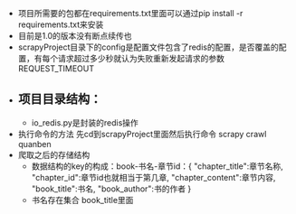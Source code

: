 
+ 项目所需要的包都在requirements.txt里面可以通过pip install -r requirements.txt来安装
+ 目前是1.0的版本没有断点续传也
+ scrapyProject目录下的config是配置文件包含了redis的配置，是否覆盖的配置，有每个请求超过多少秒就认为失败重新发起请求的参数REQUEST_TIMEOUT
+ 项目目录结构：
    -
    - io_redis.py是封装的redis操作
+ 执行命令的方法 先cd到scrapyProject里面然后执行命令 scrapy crawl quanben
+ 爬取之后的存储结构
    - 数据结构的key的构成：book-书名-章节id：{
    "chapter_title":章节名称, 
    "chapter_id":章节id也就相当于第几章, 
    "chapter_content":章节内容, 
    "book_title":书名, 
    "book_author":书的作者 
    }
    - 书名存在集合 book_title里面